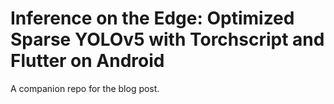 # Inference on the Edge: Optimized Sparse YOLOv5 with Torchscript and Flutter on Android

A companion repo for the blog post.
